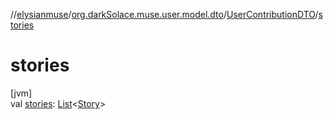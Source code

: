 //[elysianmuse](../../../index.md)/[org.darkSolace.muse.user.model.dto](../index.md)/[UserContributionDTO](index.md)/[stories](stories.md)

# stories

[jvm]\
val [stories](stories.md): [List](https://kotlinlang.org/api/latest/jvm/stdlib/kotlin.collections/-list/index.html)&lt;[Story](../../org.darkSolace.muse.story.model/-story/index.md)&gt;
